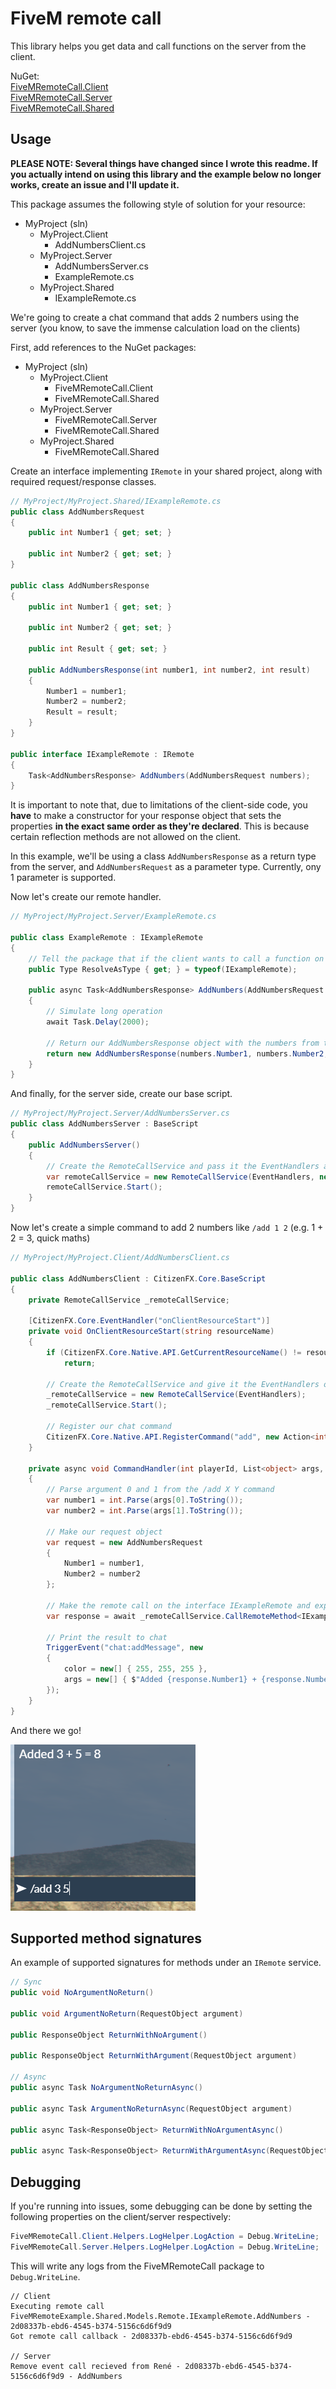 # FiveM remote call

This library helps you get data and call functions on the server from the client.

NuGet:  
[FiveMRemoteCall.Client](https://www.nuget.org/packages/FiveMRemoteCall.Client/)  
[FiveMRemoteCall.Server](https://www.nuget.org/packages/FiveMRemoteCall.Server/)  
[FiveMRemoteCall.Shared](https://www.nuget.org/packages/FiveMRemoteCall.Shared/)

## Usage

**PLEASE NOTE: Several things have changed since I wrote this readme. If you actually intend on using this library and the example below no longer works, create an issue and I'll update it.**

This package assumes the following style of solution for your resource:

- MyProject (sln)
	- MyProject.Client
		- AddNumbersClient.cs
	- MyProject.Server
		- AddNumbersServer.cs
		- ExampleRemote.cs
	- MyProject.Shared
		- IExampleRemote.cs

We're going to create a chat command that adds 2 numbers using the server (you know, to save the immense calculation load on the clients)  

First, add references to the NuGet packages:
- MyProject (sln)
	- MyProject.Client
		- FiveMRemoteCall.Client
		- FiveMRemoteCall.Shared
	- MyProject.Server
		- FiveMRemoteCall.Server
		- FiveMRemoteCall.Shared
	- MyProject.Shared
		- FiveMRemoteCall.Shared

Create an interface implementing `IRemote` in your shared project, along with required request/response classes.

```csharp
// MyProject/MyProject.Shared/IExampleRemote.cs
public class AddNumbersRequest
{
	public int Number1 { get; set; }

	public int Number2 { get; set; }
}

public class AddNumbersResponse
{
	public int Number1 { get; set; }

	public int Number2 { get; set; }

	public int Result { get; set; }

	public AddNumbersResponse(int number1, int number2, int result)
	{
		Number1 = number1;
		Number2 = number2;
		Result = result;
	}
}

public interface IExampleRemote : IRemote
{
	Task<AddNumbersResponse> AddNumbers(AddNumbersRequest numbers);
}
```

It is important to note that, due to limitations of the client-side code, you **have** to make a constructor for your response object that sets the properties **in the exact same order as they're declared**. This is because certain reflection methods are not allowed on the client.

In this example, we'll be using a class `AddNumbersResponse` as a return type from the server, and `AddNumbersRequest` as a parameter type. Currently, ony 1 parameter is supported.

Now let's create our remote handler.

```csharp
// MyProject/MyProject.Server/ExampleRemote.cs

public class ExampleRemote : IExampleRemote
{
	// Tell the package that if the client wants to call a function on IExampleRemote, that this is the class that handles it.
	public Type ResolveAsType { get; } = typeof(IExampleRemote);

	public async Task<AddNumbersResponse> AddNumbers(AddNumbersRequest numbers)
	{
		// Simulate long operation
		await Task.Delay(2000);

		// Return our AddNumbersResponse object with the numbers from the client and the result
		return new AddNumbersResponse(numbers.Number1, numbers.Number2, numbers.Number1 + numbers.Number2);
	}
}
```

And finally, for the server side, create our base script.

```csharp
// MyProject/MyProject.Server/AddNumbersServer.cs
public class AddNumbersServer : BaseScript
{
	public AddNumbersServer()
	{
		// Create the RemoteCallService and pass it the EventHandlers and our IRemote implementation (ExampleRemote)
		var remoteCallService = new RemoteCallService(EventHandlers, new [] { new ExampleRemote() });
		remoteCallService.Start();
	}
}
```

Now let's create a simple command to add 2 numbers like `/add 1 2` (e.g. 1 + 2 = 3, quick maths)

```csharp
// MyProject/MyProject.Client/AddNumbersClient.cs

public class AddNumbersClient : CitizenFX.Core.BaseScript
{
	private RemoteCallService _remoteCallService;

	[CitizenFX.Core.EventHandler("onClientResourceStart")]
	private void OnClientResourceStart(string resourceName)
	{
		if (CitizenFX.Core.Native.API.GetCurrentResourceName() != resourceName)
			return;

		// Create the RemoteCallService and give it the EventHandlers object so it can register an event
		_remoteCallService = new RemoteCallService(EventHandlers);
		_remoteCallService.Start();

		// Register our chat command
		CitizenFX.Core.Native.API.RegisterCommand("add", new Action<int, List<object>, string>(CommandHandler), false);
	}

	private async void CommandHandler(int playerId, List<object> args, string rawCommand)
	{
		// Parse argument 0 and 1 from the /add X Y command
		var number1 = int.Parse(args[0].ToString());
		var number2 = int.Parse(args[1].ToString());

		// Make our request object
		var request = new AddNumbersRequest
		{
			Number1 = number1,
			Number2 = number2
		};

		// Make the remote call on the interface IExampleRemote and expect an object of type AddNumbersResponse back
		var response = await _remoteCallService.CallRemoteMethod<IExampleRemote, AddNumbersResponse>(r => r.AddNumbers(request));

		// Print the result to chat
		TriggerEvent("chat:addMessage", new
		{
			color = new[] { 255, 255, 255 },
			args = new[] { $"Added {response.Number1} + {response.Number2} = {response.Result}" }
		});
	}
}
```

And there we go!

![screenshot](readme/screenshot.png)

## Supported method signatures

An example of supported signatures for methods under an `IRemote` service.

```csharp
// Sync
public void NoArgumentNoReturn()

public void ArgumentNoReturn(RequestObject argument)

public ResponseObject ReturnWithNoArgument()

public ResponseObject ReturnWithArgument(RequestObject argument)

// Async
public async Task NoArgumentNoReturnAsync()

public async Task ArgumentNoReturnAsync(RequestObject argument)

public async Task<ResponseObject> ReturnWithNoArgumentAsync()

public async Task<ResponseObject> ReturnWithArgumentAsync(RequestObject argument)
```

## Debugging

If you're running into issues, some debugging can be done by setting the following properties on the client/server respectively:
```csharp
FiveMRemoteCall.Client.Helpers.LogHelper.LogAction = Debug.WriteLine;
FiveMRemoteCall.Server.Helpers.LogHelper.LogAction = Debug.WriteLine;
```

This will write any logs from the FiveMRemoteCall package to `Debug.WriteLine`.

```
// Client
Executing remote call FiveMRemoteExample.Shared.Models.Remote.IExampleRemote.AddNumbers - 2d08337b-ebd6-4545-b374-5156c6d6f9d9
Got remote call callback - 2d08337b-ebd6-4545-b374-5156c6d6f9d9

// Server
Remove event call recieved from René - 2d08337b-ebd6-4545-b374-5156c6d6f9d9 - AddNumbers
```